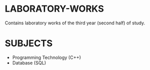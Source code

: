 # LABORATORY-WORKS

Contains laboratory works of the third year (second half) of study.

# SUBJECTS

* Programming Technology (C++)
* Database (SQL)
